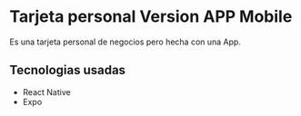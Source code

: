 # Tarjeta personal Version APP Mobile

Es una tarjeta personal de negocios pero hecha con una App.

## Tecnologias usadas

* React Native
* Expo